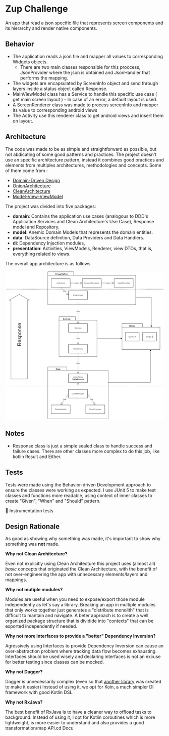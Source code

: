 
# Zup Challenge

An app that read  a json specific file that represents screen components and its hierarchy and render native components.

## Behavior

- The application reads a json file and mapper all values to corresponding Widgets objects. 
  - There are two main classes responsible for this proccess, JsonProvider where the json is obtained and JsonHandler that performs the mapping.
- The widgets are encapsulated by ScreenInfo object and send through layers inside a status object called Response.
- MainViewModel class has a Service to handle this specific use case ( get main screen layout )
	  - In case of an error, a default layout is used.   
- A ScreenRenderer class was made to process screenInfo and mapper its value to corresponding android views
- The Activity use this renderer class to get android views and insert them on layout.
  





## Architecture

The code was made to be as simple and straightforward as possible, but not abdicating of some good patterns and practices.
The project doesn't use an specific architecture pattern, instead it combines good practices and elements from multiples 
architectures, methodologies and concepts. Some of them come from :
- [Domain-Driven Design](https://www.amazon.com.br/Domain-Driven-Design-Tackling-Complexity-Software/dp/0321125215)
- [OnionArchitecture](http://jeffreypalermo.com/blog/the-onion-architecture-part-1/) 
- [CleanArchitecture](https://blog.cleancoder.com/uncle-bob/2012/08/13/the-clean-architecture.html) 
- [Model-View-ViewModel](https://docs.microsoft.com/en-us/archive/msdn-magazine/2009/february/patterns-wpf-apps-with-the-model-view-viewmodel-design-pattern)

The project was divided into five packages:

- **domain**: Contains the application use cases (analogous to DDD's Application Services and Clean Architecture's Use Case), Response model and Repository. 
- **model**: Anemic Domain Models that represents the domain entities.
- **data**: DataSource definition, Data Providers and Data Handlers.
- **di**: Dependency Injection modules,
- **presentation**: Activities, ViewModels, Renderer, view DTOs, that is, everything related to views.

The overall app architecture is as follows

![Gabriel's Challenger Architecture](.\generalfiles\architecture.png)


## Notes
-	Response class is just a simple sealed class to handle success and failure cases. There are other classes more complex to do this job, like kotlin Result and Either.


## Tests
Tests were made using the Behavior-driven Development approach to ensure the classes were working as expected.
I use JUnit 5 to make test classes and functions more readable, using context of inner classes to create "Given", "When" and "Should" pattern.

:construction: Instrumentation tests 

## Design Rationale

As good as showing why something was made, it's important to show why something was **not** made.

**Why not Clean Architecture?**

Even not explicitly using Clean Architecture this project uses (almost all) *basic* concepts 
that originated the Clean Architecture, with the benefit of not over-engineering the app with 
unnecessary elements/layers and mappings. 

**Why not mutiple modules?**

Modules are useful when you need to expose/export those module independently as let's say a library. 
Breaking an app in multiple modules that only works together just generates a "distribute monolith" 
that is difficult to mantain and navigate. A beter approach is to create a well organized package structure 
that is dividide into "contexts" that can be exported independently if needed.

**Why not more Interfaces to provide a "better" Dependency Inversion?**

Agressively using Interfaces to provide Dependency Inversion can cause an over-abstraction problem where tracking data flow becomes 
exhausting. Interfaces should be used wisely and declaring interfaces is not an excuse for better testing since classes can be mocked.


**Why not Dagger?**

Dagger is unnecessarily complex (even so that [another library](https://dagger.dev/hilt/) was created to make it easier) 
Instead of using it, we opt for Koin, a much simpler DI framework with good Kotlin DSL.

**Why not RxJava?**

The best benefit of RxJava is to have a cleaner way to offload tasks to background. 
Instead of using it, I opt for Kotlin coroutines  which is more lightweight, 
is more easier to understand and also provides a good transformation/map API.cd Docu